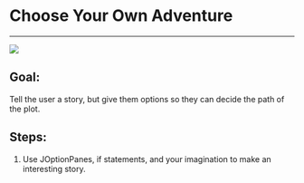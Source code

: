 

# Choose Your Own Adventure

<hr/>
<img src="https://league-central.github.io/curriculum/img/leagueOversized.jpeg"/>

## Goal:

Tell the user a story, but give them options so they can decide the path of the plot.

## Steps:

1. Use JOptionPanes, if statements, and your imagination to make an interesting story.



